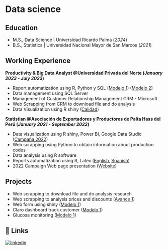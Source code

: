 # Data science

## Education
- M.S., Data Science | Universidad Ricardo Palma (_2024_)
- B.S., Statistics | Universidad Nacional Mayor de San Marcos (_2021_)

## Working Experience
**Productivity & Big Data Analyst @Universidad Privada del Norte (_January 2023 - July 2023_)**
- Report automatization using R, Python y SQL ([Modelo 1](https://github.com/RcanariDev/RegistrationReport)) ([Modelo 2](https://github.com/RcanariDev/LeadsReport))
- Data management using SQL Server
- Management of Customer Relationship Management CRM - Microsoft
- Web Scrapping from CRM to download file and do analysis
- Data Visualization using R shiny ([Calidad](https://repositjose.shinyapps.io/DashboardCalidad11/))

**Statistian @Asociación de Exportadores y Productores de Palta Hass del Perú (_January 2021 - September 2022_)**
- Data visualization using R shiny, Power BI, Google Data Studio ([Campaña 2022](https://repositjose.shinyapps.io/Semana29/))
- Web scrapping using Python to obtain information about production codes
- Data analysis using R software
- Reports automatization using R, Latex ([English](https://github.com/RcanariDev/ProhassPresentations2022/blob/main/pdf/3Presentacion2022Comprimido11.pdf), [Spanish](https://github.com/RcanariDev/ProhassPresentations2022/blob/main/pdf/Presentacion2022Comprimido11.pdf))
- 2022 Campaign Web page presentation ([Website](https://rcanaridev.github.io/Semana29Prohass2022/)) 

## Projects
* Web scrapping to download file and do analysis research
* Web scrapping to analysis prices and discounts ([Avance 1](https://github.com/RcanariDev/DataPricesCollection))
* Web form using shiny ([Modelo 1](https://repositjose.shinyapps.io/Prueba22/))
* Claro dashboard track customer ([Modelo 1](https://repositjose.shinyapps.io/PruebaClaro1/))
* Glucosa monitoring ([Modelo 1](https://rossydev.shinyapps.io/ModeloGlu11/))

## 🔗 Links
[![linkedin](https://img.shields.io/badge/linkedin-0A66C2?style=for-the-badge&logo=linkedin&logoColor=white)](https://www.linkedin.com/in/josemanuel-cañari-palante-015504251)

